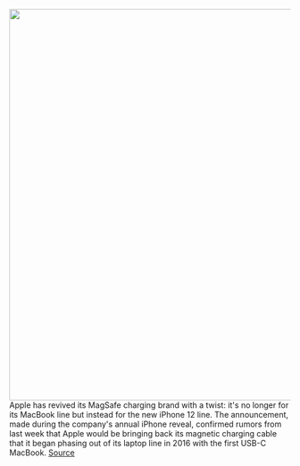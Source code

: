<img src='https://cdn.vox-cdn.com/thumbor/TNVD5II0oOXN7jUKeSWZdIxjcrU=/0x0:964x764/1200x800/filters:focal(405x305:559x459)/cdn.vox-cdn.com/uploads/chorus_image/image/67624537/lcimg_0beac4b4_d356_4a10_b6a1_7f944b7dcdeb.5.jpg' width='700px' /><br/>
Apple has revived its MagSafe charging brand with a twist: it's no longer for its MacBook line but instead for the new iPhone 12 line. The announcement, made during the company's annual iPhone reveal, confirmed rumors from last week that Apple would be bringing back its magnetic charging cable that it began phasing out of its laptop line in 2016 with the first USB-C MacBook.
<a href='https://www.theverge.com/2020/10/13/21509659/apple-iphone-12-magsafe-charging-magnetic-charger-return'> Source <a/>